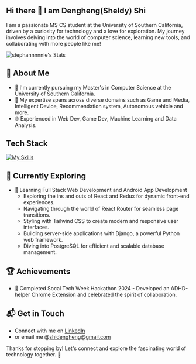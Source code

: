 ## Hi there 👋 I am Dengheng(Sheldy) Shi

I am a passionate MS CS student at the University of Southern California, driven by a curiosity for technology and a love for exploration. My journey involves delving into the world of computer science, learning new tools, and collaborating with more people like me!

![stephannnnnie's Stats](https://github-readme-stats.vercel.app/api?username=stephannnnnie&theme=vue-dark&show_icons=true&hide_border=true&count_private=true)

## 🚀 About Me

- 🔭 I'm currently pursuing my Master's in Computer Science at the University of Southern California.
- 📝 My expertise spans across diverse domains such as Game and Media, Intelligent Device, Recommendation system, Autonomous vehicle and more.
- 🌐 Experienced in Web Dev, Game Dev, Machine Learning and Data Analysis.

## Tech Stack
[![My Skills](https://skillicons.dev/icons?i=js,html,css,bootstrap)](https://skillicons.dev)

## 🌱 Currently Exploring

- 🚀 Learning Full Stack Web Development and Android App Development
  - Exploring the ins and outs of React and Redux for dynamic front-end experiences.
  - Navigating through the world of React Router for seamless page transitions.
  - Styling with Tailwind CSS to create modern and responsive user interfaces.
  - Building server-side applications with Django, a powerful Python web framework.
  - Diving into PostgreSQL for efficient and scalable database management.

 ## 🏆 Achievements

- 🌟 Completed Socal Tech Week Hackathon 2024 - Developed an ADHD-helper Chrome Extension and celebrated the spirit of collaboration.


## 📬 Get in Touch

- Connect with me on [LinkedIn](https://twitter.com/introvertedbot)
- or email me @shidengheng@gmail.com

Thanks for stopping by! Let's connect and explore the fascinating world of technology together. 🚀



<!--
**stephannnnnie/stephannnnnie** is a ✨ _special_ ✨ repository because its `README.md` (this file) appears on your GitHub profile.

Here are some ideas to get you started:

- 🔭 I’m currently working on ...
- 🌱 I’m currently learning ...
- 👯 I’m looking to collaborate on ...
- 🤔 I’m looking for help with ...
- 💬 Ask me about ...
- 📫 How to reach me: ...
- 😄 Pronouns: ...
- ⚡ Fun fact: ...
-->
